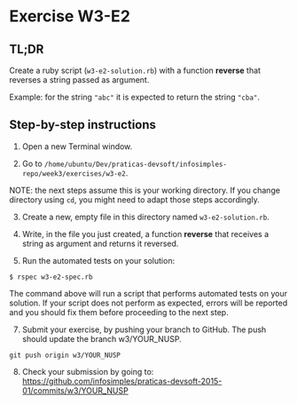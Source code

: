 # Exercise W3-E2

## TL;DR

Create a ruby script (`w3-e2-solution.rb`) with a function **reverse** that
reverses a string passed as argument.

Example: for the string `"abc"` it is expected to return the string `"cba"`.


## Step-by-step instructions

1. Open a new Terminal window.

2. Go to `/home/ubuntu/Dev/praticas-devsoft/infosimples-repo/week3/exercises/w3-e2`.

  NOTE: the next steps assume this is your working directory. If you change
  directory using `cd`, you might need to adapt those steps accordingly.

3. Create a new, empty file in this directory named `w3-e2-solution.rb`.

4. Write, in the file you just created, a function **reverse** that receives a
string as argument and returns it reversed.

6. Run the automated tests on your solution:
  ```
  $ rspec w3-e2-spec.rb
  ```

  The command above will run a script that performs automated tests on your
  solution.
  If your script does not perform as expected, errors will be reported and you
  should fix them before proceeding to the next step.

7. Submit your exercise, by pushing your branch to GitHub. The push should
update the branch w3/YOUR_NUSP.

  ```
  git push origin w3/YOUR_NUSP
  ```

8. Check your submission by going to:
https://github.com/infosimples/praticas-devsoft-2015-01/commits/w3/YOUR_NUSP
